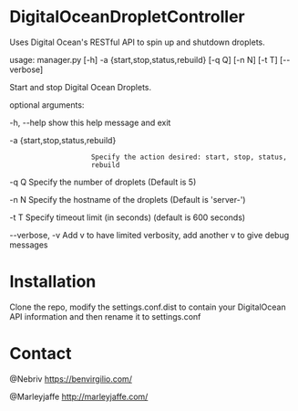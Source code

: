 DigitalOceanDropletController
=============================

Uses Digital Ocean's RESTful API to spin up and shutdown droplets.

usage: manager.py [-h] -a {start,stop,status,rebuild} [-q Q] [-n N] [-t T]
                  [--verbose]
                  
Start and stop Digital Ocean Droplets.

optional arguments:

  -h, --help            show this help message and exit

  -a {start,stop,status,rebuild}

                        Specify the action desired: start, stop, status,
                        rebuild

  -q Q                  Specify the number of droplets (Default is 5)

  -n N                  Specify the hostname of the droplets (Default is
                        'server-')

  -t T                  Specify timeout limit (in seconds) (default is 600
                        seconds)

  --verbose, -v         Add v to have limited verbosity, add another v to give
                        debug messages

Installation
=============================
Clone the repo, modify the settings.conf.dist to contain your DigitalOcean API information and then rename it to settings.conf

Contact
=============================

@Nebriv https://benvirgilio.com/

@Marleyjaffe http://marleyjaffe.com/
